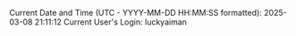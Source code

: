 Current Date and Time (UTC - YYYY-MM-DD HH:MM:SS formatted): 2025-03-08 21:11:12
Current User's Login: luckyaiman
